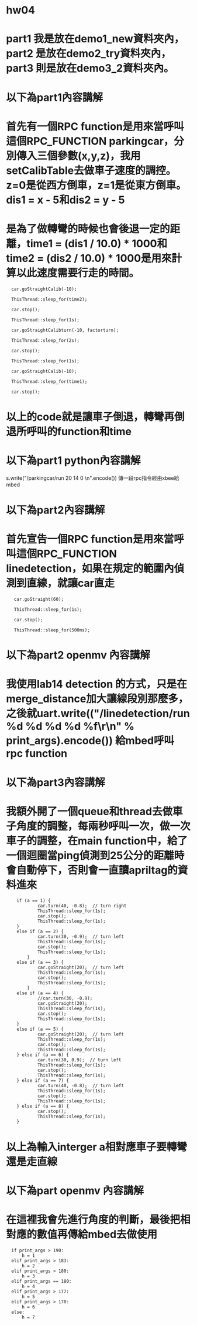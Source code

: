 # hw04
# part1 我是放在demo1_new資料夾內，part2 是放在demo2_try資料夾內，part3 則是放在demo3_2資料夾內。
# 以下為part1內容講解
# 首先有一個RPC function是用來當呼叫這個RPC_FUNCTION parkingcar，分別傳入三個參數(x,y,z)，我用setCalibTable去做車子速度的調控。z=0是從西方倒車，z=1是從東方倒車。dis1 = x - 5和dis2 = y - 5
# 是為了做轉彎的時候也會後退一定的距離，time1 = (dis1 / 10.0) * 1000和time2 = (dis2 / 10.0) * 1000是用來計算以此速度需要行走的時間。
      car.goStraightCalib(-10);
   
      ThisThread::sleep_for(time2);
   
      car.stop();
   
      ThisThread::sleep_for(1s);

      car.goStraightCalibturn(-10, factorturn);
   
      ThisThread::sleep_for(2s);
   
      car.stop();
   
      ThisThread::sleep_for(1s);

      car.goStraightCalib(-10);
   
      ThisThread::sleep_for(time1);
   
      car.stop();
# 以上的code就是讓車子倒退，轉彎再倒退所呼叫的function和time

# 以下為part1 python內容講解
   s.write("/parkingcar/run 20 14 0 \n".encode())
   傳一段rpc指令經由xbee給mbed
   
# 以下為part2內容講解
# 首先宣告一個RPC function是用來當呼叫這個RPC_FUNCTION linedetection，如果在規定的範圍內偵測到直線，就讓car直走
       car.goStraight(60);
       
       ThisThread::sleep_for(1s);
       
       car.stop();
       
       ThisThread::sleep_for(500ms);
       
 # 以下為part2 openmv 內容講解
 # 我使用lab14 detection 的方式，只是在merge_distance加大讓線段別那麼多，之後就uart.write(("/linedetection/run %d %d %d %d %f\r\n" % print_args).encode()) 給mbed呼叫rpc function
 
 # 以下為part3內容講解
 # 我額外開了一個queue和thread去做車子角度的調整，每兩秒呼叫一次，做一次車子的調整，在main function中，給了一個迴圈當ping偵測到25公分的距離時會自動停下，否則會一直讀apriltag的資料進來
        if (a == 1) {
                car.turn(40, -0.8);  // turn right
                ThisThread::sleep_for(1s);
                car.stop();
                ThisThread::sleep_for(1s);
        }
        else if (a == 2) {
                car.turn(30, -0.9);  // turn left
                ThisThread::sleep_for(1s);
                car.stop();
                ThisThread::sleep_for(1s);
            } 
        else if (a == 3) {
                car.goStraight(20);  // turn left
                ThisThread::sleep_for(1s);
                car.stop();
                ThisThread::sleep_for(1s);
            }
        else if (a == 4) {
                //car.turn(30, -0.9);
                car.goStraight(20);
                ThisThread::sleep_for(1s);
                car.stop();
                ThisThread::sleep_for(1s);
        }
        else if (a == 5) {
                car.goStraight(20);  // turn left
                ThisThread::sleep_for(1s);
                car.stop();
                ThisThread::sleep_for(1s);
        } else if (a == 6) {
                car.turn(30, 0.9);  // turn left
                ThisThread::sleep_for(1s);
                car.stop();
                ThisThread::sleep_for(1s);
        } else if (a == 7) {
                car.turn(40, -0.8);  // turn left
                ThisThread::sleep_for(1s);
                car.stop();
                ThisThread::sleep_for(1s);
        } else if (a == 8) {
                car.stop();
                ThisThread::sleep_for(1s);
        }
# 以上為輸入interger a相對應車子要轉彎還是走直線

# 以下為part openmv 內容講解
# 在這裡我會先進行角度的判斷，最後把相對應的數值再傳給mbed去做使用
      if print_args > 190:
          h = 1
      elif print_args > 183:
          h = 2
      elif print_args > 180:
          h = 3
      elif print_args == 180:
          h = 4
      elif print_args > 177:
          h = 5
      elif print_args > 170:
          h = 6
      else:
          h = 7
   

